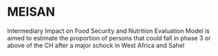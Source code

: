 # MEISAN
Intermediary Impact on Food Security and Nutrition Evaluation Model is aimed to estimate the proportion of persons that could fall in phase 3 or above of the CH  after a major schock in West Africa and Sahel
